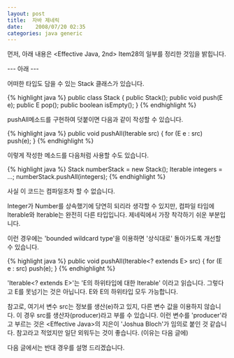 ```yaml
---
layout: post
title:  자바 제네릭
date:    2008/07/20 02:35
categories: java generic
---
```

먼저, 아래 내용은 <Effective Java, 2nd> Item28의 일부를 정리한 것임을 밝힙니다. 

--- 아래 ---

어떠한 타입도 담을 수 있는 Stack 클래스가 있습니다.

{% highlight java %}
public class Stack<E> {
  public Stack();
  public void push(E e);
  public E pop();
  public boolean isEmpty();
}
{% endhighlight %}

pushAll메소드를 구현하여 덧붙이면 다음과 같이 작성할 수 있습니다.

{% highlight java %}
public void pushAll(Iterable<E> src) {
  for (E e : src)
    push(e);
}
{% endhighlight %}

이렇게 작성한 메소드를 다음처럼 사용할 수도 있습니다.

{% highlight java %}
Stack<Number> numberStack = new Stack<Number>();
Iterable<Integer> integers = ...;
numberStack.pushAll(integers);
{% endhighlight %}

사실 이 코드는 컴파일조차 할 수 없습니다.

Integer가 Number를 상속했기에 당연히 되리라 생각할 수 있지만, 컴파일 타임에 Iterable<Integer>와 Iterable<Number>는 완전히 다른 타입입니다. 제네릭에서 가장 착각하기 쉬운 부분입니다.

이런 경우에는 'bounded wildcard type'을 이용하면 '상식대로' 돌아가도록 개선할 수 있습니다.

{% highlight java %}
public void pushAll(Iterable<? extends E> src) {
  for (E e : src) 
    push(e);
}
{% endhighlight %}

'Iterable<? extends E>'는 'E의 하위타입에 대한 Iterable' 이라고 읽습니다. 그렇다고 E를 못넘기는 것은 아닙니다. E와 E의 하위타입 모두 가능합니다.

참고로, 여기서 변수 src는 정보를 생산(e)하고 있지, 다른 변수 값을 이용하지 않습니다. 이 경우 src를 생산자(producer)라고 부를 수 있습니다. 이런 변수를 'producer'라고 부르는 것은 &lt;Effective Java>의 지은이 'Joshua Bloch'가 임의로 붙인 것 같습니다. 참고라고 적었지만 일단 외워두는 것이 좋습니다. (이유는 다음 글에)

다음 글에서는 반대 경우를 설명 드리겠습니다. 
